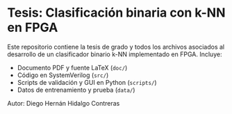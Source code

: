 # Tesis: Clasificación binaria con k-NN en FPGA

Este repositorio contiene la tesis de grado y todos los archivos asociados al desarrollo de un clasificador binario k-NN implementado en FPGA. Incluye:

- Documento PDF y fuente LaTeX (`doc/`)
- Código en SystemVerilog (`src/`)
- Scripts de validación y GUI en Python (`scripts/`)
- Datos de entrenamiento y prueba (`data/`)

Autor: Diego Hernán Hidalgo Contreras
